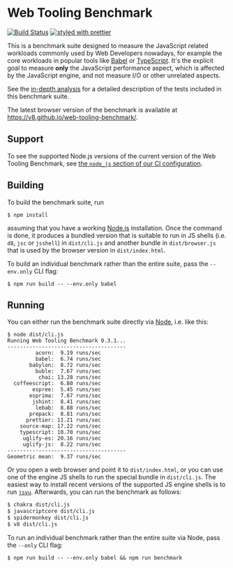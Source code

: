 # Web Tooling Benchmark

[![Build Status](https://travis-ci.org/v8/web-tooling-benchmark.svg?branch=master)](https://travis-ci.org/v8/web-tooling-benchmark) [![styled with prettier](https://img.shields.io/badge/styled_with-prettier-ff69b4.svg)](https://github.com/prettier/prettier)

This is a benchmark suite designed to measure the JavaScript related
workloads commonly used by Web Developers nowadays, for example the
core workloads in popular tools like [Babel](https://github.com/babel/babel)
or [TypeScript](https://github.com/Microsoft/TypeScript). It's the
explicit goal to measure **only** the JavaScript performance aspect,
which is affected by the JavaScript engine, and not measure I/O or
other unrelated aspects.

See the [in-depth
analysis](https://github.com/v8/web-tooling-benchmark/blob/master/docs/in-depth.md)
for a detailed description of the tests included in this benchmark suite.

The latest browser version of the benchmark is available at <https://v8.github.io/web-tooling-benchmark/>.

## Support

To see the supported Node.js versions of the current version of the Web Tooling Benchmark, see [the `node_js` section of our CI configuration](https://github.com/v8/web-tooling-benchmark/blob/master/.travis.yml).

## Building

To build the benchmark suite, run

```
$ npm install
```

assuming that you have a working [Node.js](https://nodejs.org) installation. Once
the command is done, it produces a bundled version that is suitable to run in
JS shells (i.e. `d8`, `jsc` or `jsshell`) in `dist/cli.js` and another bundle
in `dist/browser.js` that is used by the browser version in `dist/index.html`.

To build an individual benchmark rather than the entire suite, pass the `--env.only`
CLI flag:

```
$ npm run build -- --env.only babel
```

## Running

You can either run the benchmark suite directly via [Node](https://nodejs.org/),
i.e. like this:

```
$ node dist/cli.js
Running Web Tooling Benchmark 0.3.1...
--------------------------------------
         acorn:  9.19 runs/sec
         babel:  6.74 runs/sec
       babylon:  8.72 runs/sec
         buble:  7.67 runs/sec
          chai: 13.28 runs/sec
  coffeescript:  6.80 runs/sec
        espree:  5.45 runs/sec
       esprima:  7.67 runs/sec
        jshint:  8.41 runs/sec
         lebab:  8.88 runs/sec
       prepack:  8.81 runs/sec
      prettier: 11.21 runs/sec
    source-map: 17.22 runs/sec
    typescript: 10.70 runs/sec
     uglify-es: 20.16 runs/sec
     uglify-js:  8.22 runs/sec
--------------------------------------
Geometric mean:  9.37 runs/sec
```

Or you open a web browser and point it to `dist/index.html`, or you can use one
of the engine JS shells to run the special bundle in `dist/cli.js`. The easiest
way to install recent versions of the supported JS engine shells is to run
[`jsvu`](https://github.com/GoogleChromeLabs/jsvu). Afterwards, you can run the
benchmark as follows:

```sh
$ chakra dist/cli.js
$ javascriptcore dist/cli.js
$ spidermonkey dist/cli.js
$ v8 dist/cli.js
```

To run an individual benchmark rather than the entire suite via Node, pass the
`--only` CLI flag:

```
$ npm run build -- --env.only babel && npm run benchmark
```
